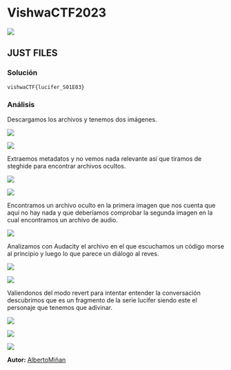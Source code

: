 # VishwaCTF2023
    
  

  ![](https://github.com/albertominan/WriteUps/blob/1528ade3e5a700bbb3298c09ba6aeceb4b4b4e53/Esteganograf%C3%ADa/VishwaCTF2023/JUSTFILES/capturas/0.png)
  
  
## JUST FILES

  



### Solución
    
    
    vishwaCTF{lucifer_S01E03}
  
  
### Análisis

Descargamos los archivos y tenemos dos imágenes.

![](https://github.com/albertominan/WriteUps/blob/1528ade3e5a700bbb3298c09ba6aeceb4b4b4e53/Esteganograf%C3%ADa/VishwaCTF2023/JUSTFILES/capturas/6.png)

![](https://github.com/albertominan/WriteUps/blob/1528ade3e5a700bbb3298c09ba6aeceb4b4b4e53/Esteganograf%C3%ADa/VishwaCTF2023/JUSTFILES/capturas/7.png)

Extraemos metadatos y no vemos nada relevante así que tiramos de steghide para encontrar archivos ocultos.

![](https://github.com/albertominan/WriteUps/blob/1528ade3e5a700bbb3298c09ba6aeceb4b4b4e53/Esteganograf%C3%ADa/VishwaCTF2023/JUSTFILES/capturas/1.png)

![](https://github.com/albertominan/WriteUps/blob/1528ade3e5a700bbb3298c09ba6aeceb4b4b4e53/Esteganograf%C3%ADa/VishwaCTF2023/JUSTFILES/capturas/8.png)

Encontramos un archivo oculto en la primera imagen que nos cuenta que aquí no hay nada y que deberíamos comprobar la segunda imagen en la cual encontramos un archivo de audio.

![](https://github.com/albertominan/WriteUps/blob/1528ade3e5a700bbb3298c09ba6aeceb4b4b4e53/Esteganograf%C3%ADa/VishwaCTF2023/JUSTFILES/capturas/2.png)

Analizamos con Audacity el archivo en el que escuchamos un código morse al principio y luego lo que parece un diálogo al reves.

![](https://github.com/albertominan/WriteUps/blob/1528ade3e5a700bbb3298c09ba6aeceb4b4b4e53/Esteganograf%C3%ADa/VishwaCTF2023/JUSTFILES/capturas/3.png)

![](https://github.com/albertominan/WriteUps/blob/1528ade3e5a700bbb3298c09ba6aeceb4b4b4e53/Esteganograf%C3%ADa/VishwaCTF2023/JUSTFILES/capturas/4.png)

Valiendonos del modo revert para intentar entender la conversación descubrimos que es un fragmento de la serie lucifer siendo este el personaje que tenemos que adivinar.

![](https://github.com/albertominan/WriteUps/blob/1528ade3e5a700bbb3298c09ba6aeceb4b4b4e53/Esteganograf%C3%ADa/VishwaCTF2023/JUSTFILES/capturas/5.png)

![](https://github.com/albertominan/WriteUps/blob/1528ade3e5a700bbb3298c09ba6aeceb4b4b4e53/Esteganograf%C3%ADa/VishwaCTF2023/JUSTFILES/capturas/9.png)

![](https://github.com/albertominan/WriteUps/blob/1528ade3e5a700bbb3298c09ba6aeceb4b4b4e53/Esteganograf%C3%ADa/VishwaCTF2023/JUSTFILES/capturas/10.png)


**Autor:** [AlbertoMiñan](https://github.com/albertominan)
